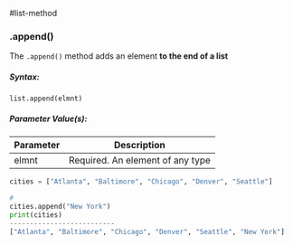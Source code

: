 #list-method 
### .append()
The `.append()` method adds an element **to the end of a list**

##### Syntax:
`list.append(elmnt)`

##### Parameter Value(s):
| Parameter | Description                      |
| --------- | -------------------------------- |
| elmnt     | Required. An element of any type | 

```py
cities = ["Atlanta", "Baltimore", "Chicago", "Denver", "Seattle"]

#
cities.append("New York")
print(cities)
--------------------------
["Atlanta", "Baltimore", "Chicago", "Denver", "Seattle", "New York"]
```
